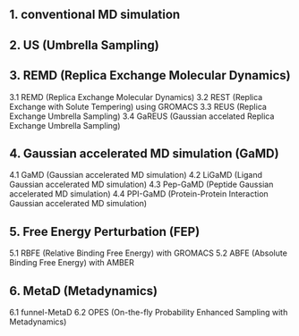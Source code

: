 ## 1. conventional MD simulation


## 2. US (Umbrella Sampling)


## 3. REMD (Replica Exchange Molecular Dynamics)
3.1 REMD (Replica Exchange Molecular Dynamics)
3.2 REST (Replica Exchange with Solute Tempering) using GROMACS
3.3 REUS (Replica Exchange Umbrella Sampling)
3.4 GaREUS (Gaussian accelated Replica Exchange Umbrella Sampling)


## 4. Gaussian accelerated MD simulation (GaMD)
4.1 GaMD (Gaussian accelerated MD simulation)
4.2 LiGaMD (Ligand Gaussian accelerated MD simulation)
4.3 Pep-GaMD (Peptide Gaussian accelerated MD simulation)
4.4 PPI-GaMD (Protein-Protein Interaction Gaussian accelerated MD simulation)


## 5. Free Energy Perturbation (FEP)
5.1 RBFE (Relative Binding Free Energy) with GROMACS
5.2 ABFE (Absolute Binding Free Energy) with AMBER


## 6. MetaD (Metadynamics)
6.1 funnel-MetaD
6.2 OPES (On-the-fly Probability Enhanced Sampling with Metadynamics)

